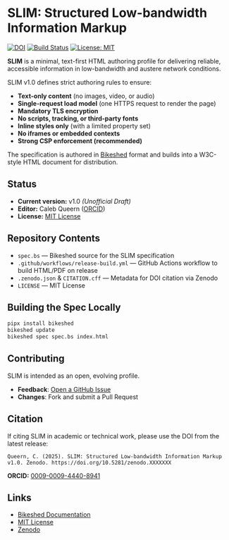 # SLIM: Structured Low-bandwidth Information Markup

[![DOI](https://zenodo.org/badge/DOI/10.5281/zenodo.16790879.svg)](https://doi.org/10.5281/zenodo.16790879)
[![Build Status](https://github.com/cqueern/slim-spec/actions/workflows/release-build.yml/badge.svg)](https://github.com/cqueern/slim-spec/actions/workflows/release-build.yml)
[![License: MIT](https://img.shields.io/badge/license-MIT-blue.svg)](LICENSE)

**SLIM** is a minimal, text-first HTML authoring profile for delivering reliable, accessible information in low-bandwidth and austere network conditions.

SLIM v1.0 defines strict authoring rules to ensure:
- **Text-only content** (no images, video, or audio)
- **Single-request load model** (one HTTPS request to render the page)
- **Mandatory TLS encryption**
- **No scripts, tracking, or third-party fonts**
- **Inline styles only** (with a limited property set)
- **No iframes or embedded contexts**
- **Strong CSP enforcement (recommended)**

The specification is authored in [Bikeshed](https://tabatkins.github.io/bikeshed/) format and builds into a W3C-style HTML document for distribution.

## Status

- **Current version:** v1.0 *(Unofficial Draft)*
- **Editor:** Caleb Queern ([ORCID](https://orcid.org/0009-0009-4440-8941))
- **License:** [MIT License](LICENSE)

## Repository Contents

- `spec.bs` — Bikeshed source for the SLIM specification
- `.github/workflows/release-build.yml` — GitHub Actions workflow to build HTML/PDF on release
- `.zenodo.json` & `CITATION.cff` — Metadata for DOI citation via Zenodo
- `LICENSE` — MIT License

## Building the Spec Locally

```bash
pipx install bikeshed
bikeshed update
bikeshed spec spec.bs index.html
```

## Contributing
SLIM is intended as an open, evolving profile.
* **Feedback**: [Open a GitHub Issue](https://github.com/cqueern/slim-spec/issues)
* **Changes**: Fork and submit a Pull Request

## Citation
If citing SLIM in academic or technical work, please use the DOI from the latest release:

```Queern, C. (2025). SLIM: Structured Low-bandwidth Information Markup v1.0. Zenodo. https://doi.org/10.5281/zenodo.XXXXXXX```

**ORCID:** [0009-0009-4440-8941](https://orcid.org/0009-0009-4440-8941)

## Links
* [Bikeshed Documentation](https://speced.github.io/bikeshed/)
* [MIT License](https://opensource.org/license/mit/)
* [Zenodo](https://zenodo.org/)


